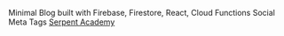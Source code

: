 Minimal Blog built with Firebase, Firestore, React, Cloud Functions Social Meta Tags
<a href ="https://serpent.academy">Serpent Academy</a>